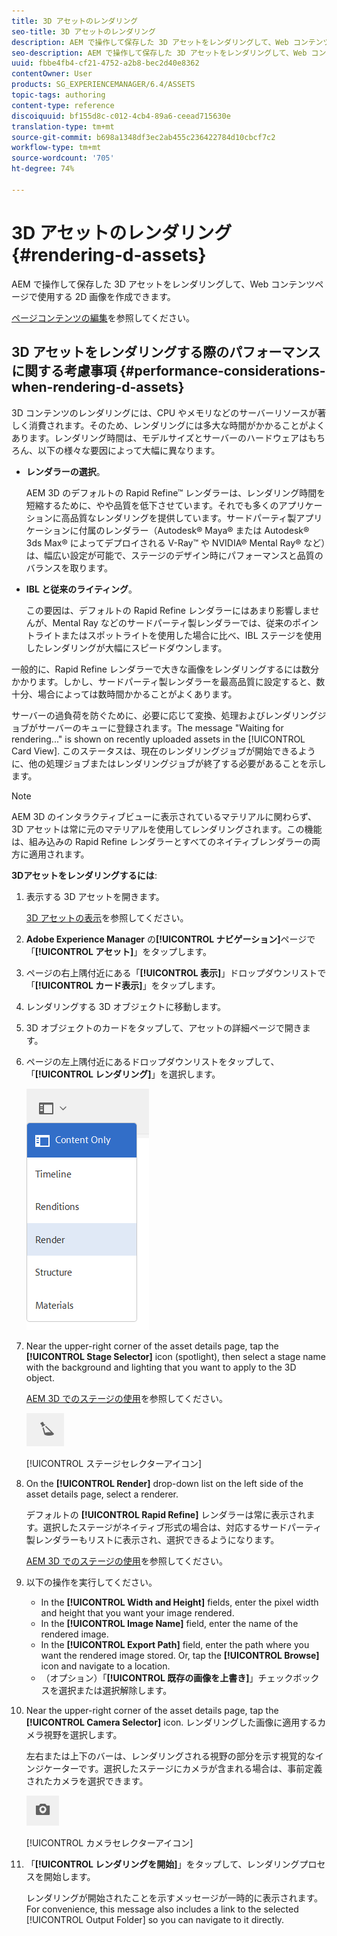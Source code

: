 ```yaml
---
title: 3D アセットのレンダリング
seo-title: 3D アセットのレンダリング
description: AEM で操作して保存した 3D アセットをレンダリングして、Web コンテンツページで使用する 2D 画像を作成できます。
seo-description: AEM で操作して保存した 3D アセットをレンダリングして、Web コンテンツページで使用する 2D 画像を作成できます。
uuid: fbbe4fb4-cf21-4752-a2b8-bec2d40e8362
contentOwner: User
products: SG_EXPERIENCEMANAGER/6.4/ASSETS
topic-tags: authoring
content-type: reference
discoiquuid: bf155d8c-c012-4cb4-89a6-ceead715630e
translation-type: tm+mt
source-git-commit: b698a1348df3ec2ab455c236422784d10cbcf7c2
workflow-type: tm+mt
source-wordcount: '705'
ht-degree: 74%

---
```



# 3D アセットのレンダリング{#rendering-d-assets}

AEM で操作して保存した 3D アセットをレンダリングして、Web コンテンツページで使用する 2D 画像を作成できます。

[ページコンテンツの編集](/help/sites-authoring/qg-page-authoring.md#editing-your-page-content)を参照してください。

## 3D アセットをレンダリングする際のパフォーマンスに関する考慮事項 {#performance-considerations-when-rendering-d-assets}

3D コンテンツのレンダリングには、CPU やメモリなどのサーバーリソースが著しく消費されます。そのため、レンダリングには多大な時間がかかることがよくあります。レンダリング時間は、モデルサイズとサーバーのハードウェアはもちろん、以下の様々な要因によって大幅に異なります。

* **レンダラーの選択**。

   AEM 3D のデフォルトの Rapid Refine™ レンダラーは、レンダリング時間を短縮するために、やや品質を低下させています。それでも多くのアプリケーションに高品質なレンダリングを提供しています。サードパーティ製アプリケーションに付属のレンダラー（Autodesk® Maya® または Autodesk® 3ds Max® によってデプロイされる V-Ray™ や NVIDIA® Mental Ray® など）は、幅広い設定が可能で、ステージのデザイン時にパフォーマンスと品質のバランスを取ります。

* **IBL と従来のライティング**。

   この要因は、デフォルトの Rapid Refine レンダラーにはあまり影響しませんが、Mental Ray などのサードパーティ製レンダラーでは、従来のポイントライトまたはスポットライトを使用した場合に比べ、IBL ステージを使用したレンダリングが大幅にスピードダウンします。

一般的に、Rapid Refine レンダラーで大きな画像をレンダリングするには数分かかります。しかし、サードパーティ製レンダラーを最高品質に設定すると、数十分、場合によっては数時間かかることがよくあります。

サーバーの過負荷を防ぐために、必要に応じて変換、処理およびレンダリングジョブがサーバーのキューに登録されます。The message &quot;Waiting for rendering...&quot; is shown on recently uploaded assets in the [!UICONTROL Card View]. このステータスは、現在のレンダリングジョブが開始できるように、他の処理ジョブまたはレンダリングジョブが終了する必要があることを示します。

>[!NOTE]
>
>AEM 3D のインタラクティブビューに表示されているマテリアルに関わらず、3D アセットは常に元のマテリアルを使用してレンダリングされます。この機能は、組み込みの Rapid Refine レンダラーとすべてのネイティブレンダラーの両方に適用されます。

**3Dアセットをレンダリングするには**:

1. 表示する 3D アセットを開きます。

   [3D アセットの表示](/help/sites-classic-ui-authoring/classicui-view-3d-assets.md)を参照してください。

1. **Adobe Experience Manager** の&#x200B;**[!UICONTROL ナビゲーション]**&#x200B;ページで「**[!UICONTROL アセット]**」をタップします。
1. ページの右上隅付近にある「**[!UICONTROL 表示]**」ドロップダウンリストで「**[!UICONTROL カード表示]**」をタップします。
1. レンダリングする 3D オブジェクトに移動します。

1. 3D オブジェクトのカードをタップして、アセットの詳細ページで開きます。
1. ページの左上隅付近にあるドロップダウンリストをタップして、「**[!UICONTROL レンダリング]**」を選択します。

   ![chlimage_1-13](assets/chlimage_1-13.png)

1. Near the upper-right corner of the asset details page, tap the **[!UICONTROL Stage Selector]** icon (spotlight), then select a stage name with the background and lighting that you want to apply to the 3D object.

   [AEM 3D でのステージの使用](/help/sites-classic-ui-authoring/classicui-stages-aem3d.md)を参照してください。

   ![chlimage_1-14](assets/chlimage_1-14.png)

   [!UICONTROL ステージセレクターアイコン]

1. On the **[!UICONTROL Render]** drop-down list on the left side of the asset details page, select a renderer.

   デフォルトの **[!UICONTROL Rapid Refine]** レンダラーは常に表示されます。選択したステージがネイティブ形式の場合は、対応するサードパーティ製レンダラーもリストに表示され、選択できるようになります。

   [AEM 3D でのステージの使用](/help/sites-classic-ui-authoring/classicui-stages-aem3d.md)を参照してください。

1. 以下の操作を実行してください。

   * In the **[!UICONTROL Width and Height]** fields, enter the pixel width and height that you want your image rendered.
   * In the **[!UICONTROL Image Name]** field, enter the name of the rendered image.
   * In the **[!UICONTROL Export Path]** field, enter the path where you want the rendered image stored. Or, tap the **[!UICONTROL Browse]** icon and navigate to a location.
   * （オプション）「**[!UICONTROL 既存の画像を上書き]**」チェックボックスを選択または選択解除します。

1. Near the upper-right corner of the asset details page, tap the **[!UICONTROL Camera Selector]** icon. レンダリングした画像に適用するカメラ視野を選択します。

   左右または上下のバーは、レンダリングされる視野の部分を示す視覚的なインジケーターです。選択したステージにカメラが含まれる場合は、事前定義されたカメラを選択できます。

   ![chlimage_1-15](assets/chlimage_1-15.png)

   [!UICONTROL カメラセレクターアイコン]

1. 「**[!UICONTROL レンダリングを開始]**」をタップして、レンダリングプロセスを開始します。

   レンダリングが開始されたことを示すメッセージが一時的に表示されます。For convenience, this message also includes a link to the selected [!UICONTROL Output Folder] so you can navigate to it directly.

